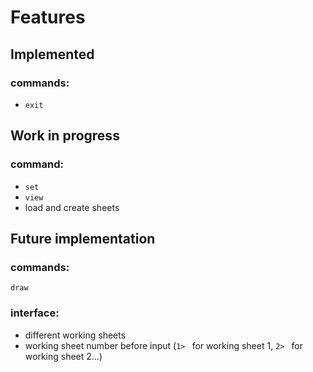 # Features

## Implemented
### commands:
- ``exit``

## Work in progress
### command:
- ``set``
- ``view``
- load and create sheets

## Future implementation
### commands:
``draw``

### interface:
- different working sheets
- working sheet number before input (``1> `` for working sheet 1, ``2> `` for working sheet 2...)